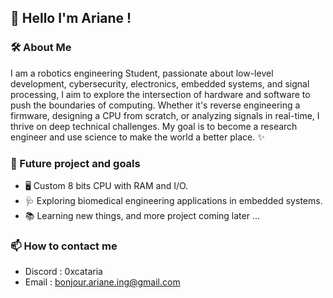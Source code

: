 ## 🚀 Hello I'm Ariane !
### 🛠️ About Me

I am a robotics engineering Student, passionate about low-level development, cybersecurity, electronics, embedded systems, and signal processing, I aim to explore the intersection of hardware and software to push the boundaries of computing. Whether it's reverse engineering a firmware, designing a CPU from scratch, or analyzing signals in real-time, I thrive on deep technical challenges.
My goal is to become a research engineer and use science to make the world a better place. ✨

### 🔭 Future project and goals
* 🖥️ Custom 8 bits CPU with RAM and I/O.
* 🩺 Exploring biomedical engineering applications in embedded systems.
* 📚 Learning new things, and more project coming later ...

### 📫 How to contact me
* Discord : 0xcataria
* Email : bonjour.ariane.ing@gmail.com
